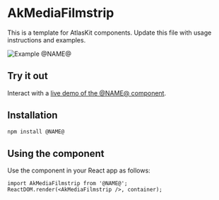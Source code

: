 # AkMediaFilmstrip

This is a template for AtlasKit components. Update this file with usage instructions and examples.

![Example @NAME@](https://bytebucket.org/atlassian/atlaskit/raw/@BITBUCKET_COMMIT@/packages/@NAME@/docs/screencast.gif)

## Try it out

Interact with a [live demo of the @NAME@ component](https://aui-cdn.atlassian.com/atlaskit/stories/@NAME@/@VERSION@/).

## Installation

```sh
npm install @NAME@
```

## Using the component

Use the component in your React app as follows:

```
import AkMediaFilmstrip from '@NAME@';
ReactDOM.render(<AkMediaFilmstrip />, container);
```
